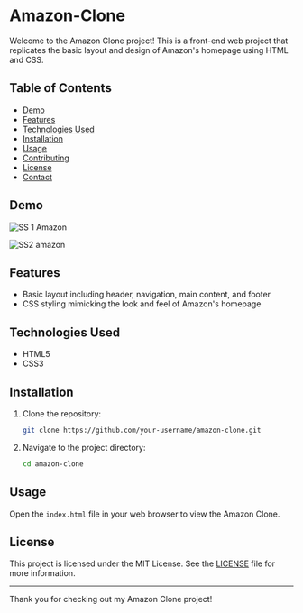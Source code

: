 # Amazon-Clone


Welcome to the Amazon Clone project! This is a front-end web project that replicates the basic layout and design of Amazon's homepage using HTML and CSS.

## Table of Contents

- [Demo](#demo)
- [Features](#features)
- [Technologies Used](#technologies-used)
- [Installation](#installation)
- [Usage](#usage)
- [Contributing](#contributing)
- [License](#license)
- [Contact](#contact)

## Demo
![SS 1 Amazon](https://github.com/user-attachments/assets/f817b817-2334-483e-a292-dcc4889e9453)

![SS2 amazon ](https://github.com/user-attachments/assets/41480c50-0727-44bd-9acd-9e78e7dd6898)


## Features

- Basic layout including header, navigation, main content, and footer
- CSS styling mimicking the look and feel of Amazon's homepage

## Technologies Used

- HTML5
- CSS3

## Installation

1. Clone the repository:
    ```bash
    git clone https://github.com/your-username/amazon-clone.git
    ```

2. Navigate to the project directory:
    ```bash
    cd amazon-clone
    ```

## Usage

Open the `index.html` file in your web browser to view the Amazon Clone.



## License

This project is licensed under the MIT License. See the [LICENSE](LICENSE) file for more information.


---

Thank you for checking out my Amazon Clone project!
